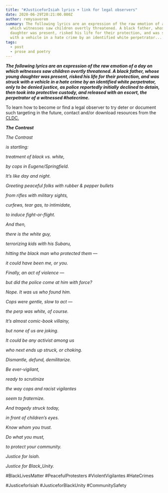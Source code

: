 ```yaml
---
title: "#JusticeforIsiah lyrics + link for legal observers"
date: 2020-06-29T20:21:00.000Z
author: remysaverem
summary: The following lyrics are an expression of the raw emotion of a day on
  which witnesses saw children overtly threatened. A black father, whose young
  daughter was present, risked his life for their protection, and was struck
  with a vehicle in a hate crime by an identified white perpetrator...
tags:
  - post
  - prose and poetry
---
```

<!--StartFragment-->

***The following lyrics are an expression of the raw emotion of a day on which witnesses saw children overtly threatened. A black father, whose young daughter was present, risked his life for their protection, and was struck with a vehicle in a hate crime by an identified white perpetrator, only to be denied justice, as police reportedly initially declined to detain, then took into protective custody, and released with an escort, the perpetrator of a witnessed #hatecrime.***

To learn how to become or find a legal observer to try deter or document such targeting in the future, contact and/or download resources from the [CLDC.](https://cldc.org/legal-observer/)



***The Contrast***

*The Contrast*

*is startling:*

*treatment of black vs. white,*

*by cops in Eugene/Springfield.*

*It’s like day and night.*

*Greeting peaceful folks with rubber & pepper bullets*

*from rifles with military sights,*

*curfews, tear gas, to intimidate,*

*to induce fight-or-flight.*

*And then,*

*there is the white guy,*

*terrorizing kids with his Subaru,*

*hitting the black man who protected them —*

*it could have been me, or you.*

*Finally, an act of violence —*

*but did the police come at him with force?*

*Nope. It was us who found him.*

*Cops were gentle, slow to act —*

*the perp was white, of course.*

*It’s almost comic-book villainy,*

*but none of us are joking.*

*It could be any activist among us*

*who next ends up struck, or choking.*

*Dismantle, defund, demilitarize.*

*Be ever-vigilant,*

*ready to scrutinize*

*the way cops and racist vigilantes*

*seem to fraternize.*

*And tragedy struck today,*

*in front of children’s eyes.*

*Know whom you trust.*

*Do what you must,*

*to protect your community.*

*Justice for Isiah.*

*Justice for Black_Unity.*



\#BlackLivesMatter #PeacefulProtesters #ViolentVigilantes #HateCrimes

\#JusticeforIsiah #JusticeforBlackUnity #CommunitySafety

<!--EndFragment-->